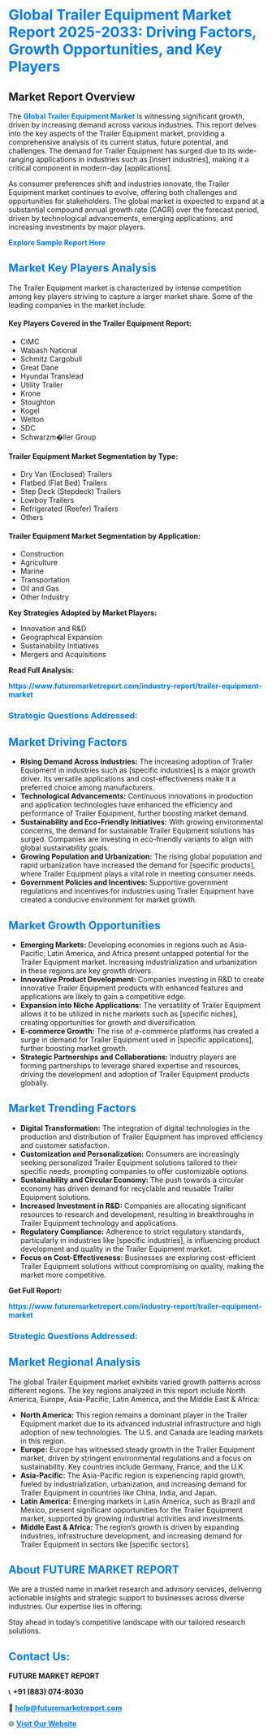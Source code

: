 <h1 style="color: #007BFF;">Global Trailer Equipment Market Report 2025-2033: Driving Factors, Growth Opportunities, and Key Players</h1>

<section id="overview">
<h2>Market Report Overview</h2>
<p>The <a href="https://www.futuremarketreport.com/industry-report/trailer-equipment-market" style="color: #007BFF; text-decoration: none;"><strong>Global Trailer Equipment Market</strong></a> is witnessing significant growth, driven by increasing demand across various industries. This report delves into the key aspects of the Trailer Equipment market, providing a comprehensive analysis of its current status, future potential, and challenges. The demand for Trailer Equipment has surged due to its wide-ranging applications in industries such as [insert industries], making it a critical component in modern-day [applications].</p>
<p>As consumer preferences shift and industries innovate, the Trailer Equipment market continues to evolve, offering both challenges and opportunities for stakeholders. The global market is expected to expand at a substantial compound annual growth rate (CAGR) over the forecast period, driven by technological advancements, emerging applications, and increasing investments by major players.</p>
</section>

<section id="overview">
<p><a href="https://www.futuremarketreport.com/request-sample/reportId=41487" style="color: #007BFF; text-decoration: none;"><strong>Explore Sample Report Here</strong></a></p>
</section>

<section id="key-players">
<h2 style="color: #007BFF;">Market Key Players Analysis</h2>
<p>The Trailer Equipment market is characterized by intense competition among key players striving to capture a larger market share. Some of the leading companies in the market include:</p>
<h4>Key Players Covered in the Trailer Equipment Report:</h4>
<ul><li>CIMC</li><li>Wabash National</li><li>Schmitz Cargobull</li><li>Great Dane</li><li>Hyundai Translead</li><li>Utility Trailer</li><li>Krone</li><li>Stoughton</li><li>Kogel</li><li>Welton</li><li>SDC</li><li>Schwarzm�ller Group</li></ul>
<h4>Trailer Equipment Market Segmentation by Type:</h4>
<ul><li>Dry Van (Enclosed) Trailers</li><li>Flatbed (Flat Bed) Trailers</li><li>Step Deck (Stepdeck) Trailers</li><li>Lowboy Trailers</li><li>Refrigerated (Reefer) Trailers</li><li>Others</li></ul>

<h4>Trailer Equipment Market Segmentation by Application:</h4>
<ul><li>Construction</li><li>Agriculture</li><li>Marine</li><li>Transportation</li><li>Oil and Gas</li><li>Other Industry</li></ul>
<p><strong>Key Strategies Adopted by Market Players:</strong></p>
<ul>
<li>Innovation and R&D</li>
<li>Geographical Expansion</li>
<li>Sustainability Initiatives</li>
<li>Mergers and Acquisitions</li>
</ul>
</section>

<section>
<p><strong>Read Full Analysis: </strong></p><a href="https://www.futuremarketreport.com/industry-report/trailer-equipment-market" style="color: #007BFF; text-decoration: none;"><strong>https://www.futuremarketreport.com/industry-report/trailer-equipment-market</strong></a>
<h3 style="color: #007BFF;">Strategic Questions Addressed:</h3>
</section>

<section id="driving-factors">
<h2 style="color: #007BFF;">Market Driving Factors</h2>
<ul>
<li><strong>Rising Demand Across Industries:</strong> The increasing adoption of Trailer Equipment in industries such as [specific industries] is a major growth driver. Its versatile applications and cost-effectiveness make it a preferred choice among manufacturers.</li>
<li><strong>Technological Advancements:</strong> Continuous innovations in production and application technologies have enhanced the efficiency and performance of Trailer Equipment, further boosting market demand.</li>
<li><strong>Sustainability and Eco-Friendly Initiatives:</strong> With growing environmental concerns, the demand for sustainable Trailer Equipment solutions has surged. Companies are investing in eco-friendly variants to align with global sustainability goals.</li>
<li><strong>Growing Population and Urbanization:</strong> The rising global population and rapid urbanization have increased the demand for [specific products], where Trailer Equipment plays a vital role in meeting consumer needs.</li>
<li><strong>Government Policies and Incentives:</strong> Supportive government regulations and incentives for industries using Trailer Equipment have created a conducive environment for market growth.</li>
</ul>
</section>

<section id="growth-opportunities">
<h2 style="color: #007BFF;">Market Growth Opportunities</h2>
<ul>
<li><strong>Emerging Markets:</strong> Developing economies in regions such as Asia-Pacific, Latin America, and Africa present untapped potential for the Trailer Equipment market. Increasing industrialization and urbanization in these regions are key growth drivers.</li>
<li><strong>Innovative Product Development:</strong> Companies investing in R&D to create innovative Trailer Equipment products with enhanced features and applications are likely to gain a competitive edge.</li>
<li><strong>Expansion into Niche Applications:</strong> The versatility of Trailer Equipment allows it to be utilized in niche markets such as [specific niches], creating opportunities for growth and diversification.</li>
<li><strong>E-commerce Growth:</strong> The rise of e-commerce platforms has created a surge in demand for Trailer Equipment used in [specific applications], further boosting market growth.</li>
<li><strong>Strategic Partnerships and Collaborations:</strong> Industry players are forming partnerships to leverage shared expertise and resources, driving the development and adoption of Trailer Equipment products globally.</li>
</ul>
</section>

<section id="trending-factors">
<h2 style="color: #007BFF;">Market Trending Factors</h2>
<ul>
<li><strong>Digital Transformation:</strong> The integration of digital technologies in the production and distribution of Trailer Equipment has improved efficiency and customer satisfaction.</li>
<li><strong>Customization and Personalization:</strong> Consumers are increasingly seeking personalized Trailer Equipment solutions tailored to their specific needs, prompting companies to offer customizable options.</li>
<li><strong>Sustainability and Circular Economy:</strong> The push towards a circular economy has driven demand for recyclable and reusable Trailer Equipment solutions.</li>
<li><strong>Increased Investment in R&D:</strong> Companies are allocating significant resources to research and development, resulting in breakthroughs in Trailer Equipment technology and applications.</li>
<li><strong>Regulatory Compliance:</strong> Adherence to strict regulatory standards, particularly in industries like [specific industries], is influencing product development and quality in the Trailer Equipment market.</li>
<li><strong>Focus on Cost-Effectiveness:</strong> Businesses are exploring cost-efficient Trailer Equipment solutions without compromising on quality, making the market more competitive.</li>
</ul>
</section>

<section>
<p><strong>Get Full Report: </strong></p><a href="https://www.futuremarketreport.com/industry-report/trailer-equipment-market" style="color: #007BFF; text-decoration: none;"><strong>https://www.futuremarketreport.com/industry-report/trailer-equipment-market</strong></a>
<h3 style="color: #007BFF;">Strategic Questions Addressed:</h3>
</section>


<section id="regional-analysis">
<h2 style="color: #007BFF;">Market Regional Analysis</h2>
<p>The global Trailer Equipment market exhibits varied growth patterns across different regions. The key regions analyzed in this report include North America, Europe, Asia-Pacific, Latin America, and the Middle East & Africa:</p>
<ul>
<li><strong>North America:</strong> This region remains a dominant player in the Trailer Equipment market due to its advanced industrial infrastructure and high adoption of new technologies. The U.S. and Canada are leading markets in this region.</li>
<li><strong>Europe:</strong> Europe has witnessed steady growth in the Trailer Equipment market, driven by stringent environmental regulations and a focus on sustainability. Key countries include Germany, France, and the U.K.</li>
<li><strong>Asia-Pacific:</strong> The Asia-Pacific region is experiencing rapid growth, fueled by industrialization, urbanization, and increasing demand for Trailer Equipment in countries like China, India, and Japan.</li>
<li><strong>Latin America:</strong> Emerging markets in Latin America, such as Brazil and Mexico, present significant opportunities for the Trailer Equipment market, supported by growing industrial activities and investments.</li>
<li><strong>Middle East & Africa:</strong> The region’s growth is driven by expanding industries, infrastructure development, and increasing demand for Trailer Equipment in sectors like [specific sectors].</li>
</ul>
</section>

<footer>
<h2 style="color: #007BFF;">About FUTURE MARKET REPORT</h2>
<p>We are a trusted name in market research and advisory services, delivering actionable insights and strategic support to businesses across diverse industries. Our expertise lies in offering:</p>

<p>Stay ahead in today’s competitive landscape with our tailored research solutions.</p>

<h2 style="color: #007BFF;">Contact Us:</h2>
<p><strong>FUTURE MARKET REPORT</strong></p>
<p>📞 <strong>+91 (883) 074-8030</strong></p>
<p>📧 <strong><a href="mailto:help@futuremarketreport.com" style="color: #007BFF;">help@futuremarketreport.com</a></strong></p>
<p>🌐 <strong><a href="https://www.futuremarketreport.com/" style="color: #007BFF;">Visit Our Website</a></strong></p>
</footer>